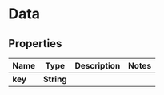 
# Data

## Properties
Name | Type | Description | Notes
------------ | ------------- | ------------- | -------------
**key** | **String** |  | 



